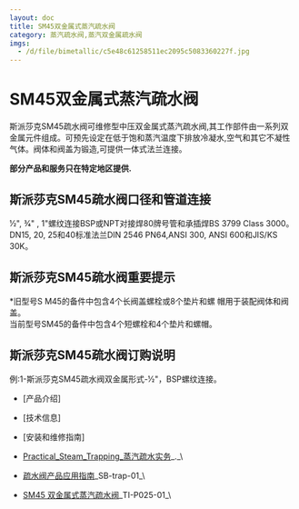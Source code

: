 ```yaml
---
layout: doc
title: SM45双金属式蒸汽疏水阀
category: 蒸汽疏水阀,蒸汽双金属疏水阀
imgs:
  - /d/file/bimetallic/c5e48c61258511ec2095c5083360227f.jpg
---
```


# SM45双金属式蒸汽疏水阀

斯派莎克SM45疏水阀可维修型中压双金属式蒸汽疏水阀,其工作部件由一系列双金属元件组成。可预先设定在低于饱和蒸汽温度下排放冷凝水,空气和其它不凝性气体。阀体和阀盖为锻造,可提供一体式法兰连接。

**部分产品和服务只在特定地区提供.**

## 斯派莎克SM45疏水阀口径和管道连接

1⁄2", 3⁄4" , 1"螺纹连接BSP或NPT对接焊80牌号管和承插焊BS 3799 Class 3000。  
DN15, 20, 25和40标准法兰DIN 2546 PN64,ANSI 300, ANSI 600和JIS/KS 30K。

## 斯派莎克SM45疏水阀重要提示

\*旧型号S M45的备件中包含4个长阀盖螺栓或8个垫片和螺 帽用于装配阀体和阀盖。  
当前型号SM45的备件中包含4个短螺栓和4个垫片和螺帽。

## 斯派莎克SM45疏水阀订购说明

例:1-斯派莎克SM45疏水阀双金属形式-1⁄2"，BSP螺纹连接。

- [产品介绍]
- [技术信息]
- [安装和维修指南]

- [Practical_Steam_Trapping\_蒸汽疏水实务](https://assets.spiraxvalve.com/pdf/Practical_Steam_Trapping_蒸汽疏水实务.pdf)\_.\_\
- [疏水阀产品应用指南](https://assets.spiraxvalve.com/pdf/SB-trap-01-%E7%96%8F%E6%B0%B4%E9%98%80%E4%BA%A7%E5%93%81%E5%BA%94%E7%94%A8%E6%8C%87%E5%8D%97.pdf)\_SB-trap-01\_\

- [SM45 双金属式蒸汽疏水阀](https://assets.spiraxvalve.com/pdf/TI-P025-01-SM45%20双金属式蒸汽疏水阀.pdf)\_TI-P025-01\_\
